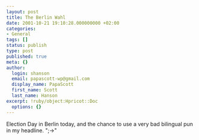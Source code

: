 ```yaml
---
layout: post
title: The Berlin Wahl
date: 2001-10-21 19:10:28.000000000 +02:00
categories:
- General
tags: []
status: publish
type: post
published: true
meta: {}
author:
  login: shanson
  email: papascott-wp@gmail.com
  display_name: PapaScott
  first_name: Scott
  last_name: Hanson
excerpt: !ruby/object:Hpricot::Doc
  options: {}
---
```

<p>Election Day in Berlin today, and the chance to use a very bad bilingual pun in my headline. ";->"</p>
